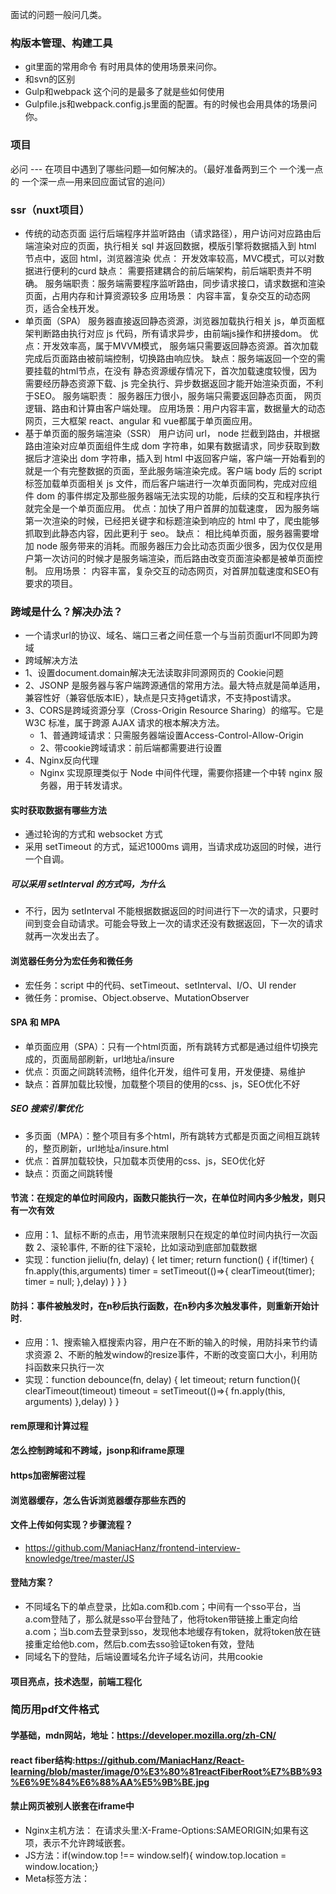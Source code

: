
面试的问题一般问几类。

### 构版本管理、构建工具
* git里面的常用命令 有时用具体的使用场景来问你。
* 和svn的区别
* Gulp和webpack 这个问的是最多了就是些如何使用 
* Gulpfile.js和webpack.config.js里面的配置。有的时候也会用具体的场景问你。
           

### 项目
必问 --- 在项目中遇到了哪些问题—如何解决的。（最好准备两到三个 一个浅一点的 一个深一点—用来回应面试官的追问）



### ssr（nuxt项目）
 * 传统的动态页面
运行后端程序并监听路由（请求路径），用户访问对应路由后端渲染对应的页面，执行相关 sql 并返回数据，模版引擎将数据插入到 html 节点中，返回 html，浏览器渲染
优点： 开发效率较高，MVC模式，可以对数据进行便利的curd
缺点： 需要搭建耦合的前后端架构，前后端职责并不明确。
服务端职责：服务端需要程序监听路由，同步请求接口，请求数据和渲染页面，占用内存和计算资源较多
应用场景： 内容丰富，复杂交互的动态网页，适合全栈开发。  
 * 单页面（SPA）
服务器直接返回静态资源，浏览器加载执行相关 js，单页面框架判断路由执行对应 js 代码，所有请求异步，由前端js操作和拼接dom。
优点：开发效率高，属于MVVM模式， 服务端只需要返回静态资源。首次加载完成后页面路由被前端控制，切换路由响应快。
缺点：服务端返回一个空的需要挂载的html节点，在没有 静态资源缓存情况下，首次加载速度较慢，因为需要经历静态资源下载、js 完全执行、异步数据返回才能开始渲染页面，不利于SEO。
服务端职责： 服务器压力很小，服务端只需要返回静态页面， 网页逻辑、路由和计算由客户端处理。
应用场景：用户内容丰富，数据量大的动态网页，三大框架 react、angular 和 vue都属于单页面应用。
 * 基于单页面的服务端渲染（SSR） 
用户访问 url， node 拦截到路由，并根据路由渲染对应单页面组件生成 dom 字符串，如果有数据请求，同步获取到数据后才渲染出 dom 字符串，插入到 html 中返回客户端，客户端一开始看到的就是一个有完整数据的页面，至此服务端渲染完成。客户端 body 后的 script 标签加载单页面相关 js 文件，而后客户端进行一次单页面同构，完成对应组件 dom 的事件绑定及那些服务器端无法实现的功能，后续的交互和程序执行就完全是一个单页面应用。
优点：加快了用户首屏的加载速度， 因为服务端第一次渲染的时候，已经把关键字和标题渲染到响应的 html 中了，爬虫能够抓取到此静态内容，因此更利于 seo。
缺点： 相比纯单页面，服务器需要增加 node 服务带来的消耗。而服务器压力会比动态页面少很多，因为仅仅是用户第一次访问的时候才是服务端渲染，而后路由改变页面渲染都是被单页面控制。
应用场景： 内容丰富，复杂交互的动态网页，对首屏加载速度和SEO有要求的项目。



### 跨域是什么？解决办法？
* 一个请求url的协议、域名、端口三者之间任意一个与当前页面url不同即为跨域
* 跨域解决方法
* 1、设置document.domain解决无法读取非同源网页的 Cookie问题
* 2、JSONP 是服务器与客户端跨源通信的常用方法。最大特点就是简单适用，兼容性好（兼容低版本IE），缺点是只支持get请求，不支持post请求。
* 3、CORS是跨域资源分享（Cross-Origin Resource Sharing）的缩写。它是 W3C 标准，属于跨源 AJAX 请求的根本解决方法。
    * 1、普通跨域请求：只需服务器端设置Access-Control-Allow-Origin
    * 2、带cookie跨域请求：前后端都需要进行设置
* 4、Nginx反向代理
    * Nginx 实现原理类似于 Node 中间件代理，需要你搭建一个中转 nginx 服务器，用于转发请求。


#### 实时获取数据有哪些方法
* 通过轮询的方式和 websocket 方式
* 采用 setTimeout 的方式，延迟1000ms 调用，当请求成功返回的时候，进行一个自调。
##### 可以采用 setInterval 的方式吗，为什么
* 不行，因为 setInterval 不能根据数据返回的时间进行下一次的请求，只要时间到变会自动请求。可能会导致上一次的请求还没有数据返回，下一次的请求就再一次发出去了。

#### 浏览器任务分为宏任务和微任务
* 宏任务：script 中的代码、setTimeout、setInterval、I/O、UI render
* 微任务：promise、Object.observe、MutationObserver

#### SPA 和 MPA
* 单页面应用（SPA）：只有一个html页面，所有跳转方式都是通过组件切换完成的，页面局部刷新，url地址a/insure
* 优点：页面之间跳转流畅，组件化开发，组件可复用，开发便捷、易维护
* 缺点：首屏加载比较慢，加载整个项目的使用的css、js，SEO优化不好
##### SEO 搜索引擎优化
* 多页面（MPA）：整个项目有多个html，所有跳转方式都是页面之间相互跳转的，整页刷新，url地址a/insure.html
* 优点：首屏加载较快，只加载本页使用的css、js，SEO优化好
* 缺点：页面之间跳转慢


#### 节流：在规定的单位时间段内，函数只能执行一次，在单位时间内多少触发，则只有一次有效
* 应用：1、鼠标不断的点击，用节流来限制只在规定的单位时间内执行一次函数 2、滚轮事件, 不断的往下滚轮，比如滚动到底部加载数据
* 实现：function jieliu(fn, delay) {
    let timer;
    return function() {
        if(!timer) {
            fn.apply(this,arguments)
             timer = setTimeout(()=>{ 
                clearTimeout(timer);
                timer = null;
            },delay)
        }
    }
}
#### 防抖：事件被触发时，在n秒后执行函数，在n秒内多次触发事件，则重新开始计时.
* 应用：1、搜索输入框搜索内容，用户在不断的输入的时候，用防抖来节约请求资源 2、不断的触发window的resize事件，不断的改变窗口大小，利用防抖函数来只执行一次
* 实现：function debounce(fn, delay) {
    let timeout;
    return function(){
      clearTimeout(timeout)
      timeout = setTimeout(()=>{
        fn.apply(this, arguments)
      },delay)
    }
}


#### rem原理和计算过程

#### 怎么控制跨域和不跨域，jsonp和iframe原理

#### https加密解密过程

#### 浏览器缓存，怎么告诉浏览器缓存那些东西的

#### 文件上传如何实现？步骤流程？
* https://github.com/ManiacHanz/frontend-interview-knowledge/tree/master/JS

#### 登陆方案？
* 不同域名下的单点登录，比如a.com和b.com；中间有一个sso平台，当a.com登陆了，那么就是sso平台登陆了，他将token带链接上重定向给a.com；当b.com去登录到sso，发现他本地缓存有token，就将token放在链接重定给他b.com，然后b.com去sso验证token有效，登陆
* 同域名下的登陆，后端设置域名允许子域名访问，共用cookie


#### 项目亮点，技术选型，前端工程化

### 简历用pdf文件格式

#### 学基础，mdn网站，地址：https://developer.mozilla.org/zh-CN/ 

#### react fiber结构:https://github.com/ManiacHanz/React-learning/blob/master/image/0%E3%80%81reactFiberRoot%E7%BB%93%E6%9E%84%E6%88%AA%E5%9B%BE.jpg


#### 禁止网页被别人嵌套在iframe中
* Nginx主机方法： 在请求头里:X-Frame-Options:SAMEORIGIN;如果有这项，表示不允许跨域嵌套。
* JS方法：if(window.top !== window.self){ window.top.location = window.location;}  
* Meta标签方法：<meta http-equiv="X-FRAME-OPTIONS" content="DENY">